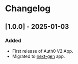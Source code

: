 # Changelog

## [1.0.0] - 2025-01-03
### Added
- First release of Auth0 V2 App.
- Migrated to [next-gen](https://help.sumologic.com/docs/get-started/apps-integrations/#next-gen-apps) app.